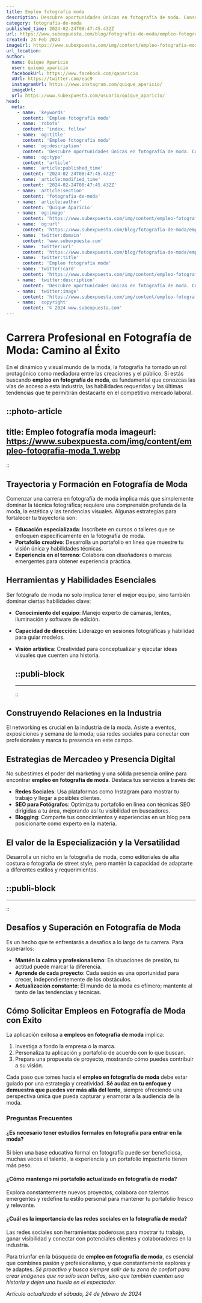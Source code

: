 ```yaml
---
title: Empleo fotografía moda
description: Descubre oportunidades únicas en fotografía de moda. Consejos, empleos y proyectos para fotógrafos con pasión por el estilo y la creatividad visual.
category: fotografia-de-moda
published_time: 2024-02-24T08:47:45.432Z
url: https://www.subexpuesta.com/blog/fotografia-de-moda/empleo-fotografia-moda
created: 24 Feb 2024
imageUrl: https://www.subexpuesta.com/img/content/empleo-fotografia-moda_1.webp
url_location:
author:
  name: Quique Aparicio
  user: quique_aparicio
  facebookUrl: https://www.facebook.com/qaparicio
  xUrl: https://twitter.com/eac9
  instagramUrl: https://www.instagram.com/quique_aparicio/
  imageUrl: 
  url: https://www.subexpuesta.com/usuario/quique_aparicio/
head:
  meta:
    - name: 'keywords'
      content: 'Empleo fotografía moda'
    - name: 'robots'
      content: 'index, follow'
    - name: 'og:title'
      content: 'Empleo fotografía moda'
    - name: 'og:description'
      content: 'Descubre oportunidades únicas en fotografía de moda. Consejos, empleos y proyectos para fotógrafos con pasión por el estilo y la creatividad visual.'
    - name: 'og:type'
      content: 'article'
    - name: 'article:published_time'
      content: '2024-02-24T08:47:45.432Z'
    - name: 'article:modified_time'
      content: '2024-02-24T08:47:45.432Z'
    - name: 'article:section'
      content: 'fotografia-de-moda'
    - name: 'article:author'
      content: 'Quique Aparicio'
    - name: 'og:image'
      content: 'https://www.subexpuesta.com/img/content/empleo-fotografia-moda_1.webp'
    - name: 'og:url'
      content: 'https://www.subexpuesta.com/blog/fotografia-de-moda/empleo-fotografia-moda'
    - name: 'twitter:domain'
      content: 'www.subexpuesta.com'
    - name: 'twitter:url'
      content: 'https://www.subexpuesta.com/blog/fotografia-de-moda/empleo-fotografia-moda'
    - name: 'twitter:title'
      content: 'Empleo fotografía moda'
    - name: 'twitter:card'
      content: 'https://www.subexpuesta.com/img/content/empleo-fotografia-moda_1.webp'
    - name: 'twitter:description'
      content: 'Descubre oportunidades únicas en fotografía de moda. Consejos, empleos y proyectos para fotógrafos con pasión por el estilo y la creatividad visual.'
    - name: 'twitter:image'
      content: 'https://www.subexpuesta.com/img/content/empleo-fotografia-moda_1.webp'
    - name: 'copyright'
      content: '© 2024 www.subexpuesta.com'
---
```

# Carrera Profesional en Fotografía de Moda: Camino al Éxito

En el dinámico y visual mundo de la moda, la fotografía ha tomado un rol protagónico como mediadora entre las creaciones y el público. Si estás buscando **empleo en fotografía de moda**, es fundamental que conozcas las vías de acceso a esta industria, las habilidades requeridas y las últimas tendencias que te permitirán destacarte en el competitivo mercado laboral.


::photo-article
---
title: Empleo fotografía moda
imageurl: https://www.subexpuesta.com/img/content/empleo-fotografia-moda_1.webp
---
::


## Trayectoria y Formación en Fotografía de Moda
Comenzar una carrera en fotografía de moda implica más que simplemente dominar la técnica fotográfica; requiere una comprensión profunda de la moda, la estética y las tendencias visuales. Algunas estrategias para fortalecer tu trayectoria son:

- **Educación especializada**: Inscríbete en cursos o talleres que se enfoquen específicamente en la fotografía de moda.
- **Portafolio creativo**: Desarrolla un portafolio en línea que muestre tu visión única y habilidades técnicas.
- **Experiencia en el terreno**: Colabora con diseñadores o marcas emergentes para obtener experiencia práctica.

## Herramientas y Habilidades Esenciales
Ser fotógrafo de moda no solo implica tener el mejor equipo, sino también dominar ciertas habilidades clave:

- **Conocimiento del equipo**: Manejo experto de cámaras, lentes, iluminación y software de edición.
- **Capacidad de dirección**: Liderazgo en sesiones fotográficas y habilidad para guiar modelos.
- **Visión artística**: Creatividad para conceptualizar y ejecutar ideas visuales que cuenten una historia.


  ::publi-block
  ---
  ---
  ::
  
  
## Construyendo Relaciones en la Industria
El networking es crucial en la industria de la moda. Asiste a eventos, exposiciones y semana de la moda; usa redes sociales para conectar con profesionales y marca tu presencia en este campo.

## Estrategias de Mercadeo y Presencia Digital
No subestimes el poder del marketing y una sólida presencia online para encontrar **empleo en fotografía de moda**. Destaca tus servicios a través de:

- **Redes Sociales**: Usa plataformas como Instagram para mostrar tu trabajo y llegar a posibles clientes.
- **SEO para Fotógrafos**: Optimiza tu portafolio en línea con técnicas SEO dirigidas a tu área, mejorando así tu visibilidad en buscadores.
- **Blogging**: Comparte tus conocimientos y experiencias en un blog para posicionarte como experto en la materia.

## El valor de la Especialización y la Versatilidad
Desarrolla un nicho en la fotografía de moda, como editoriales de alta costura o fotografía de street style, pero mantén la capacidad de adaptarte a diferentes estilos y requerimientos.


  ::publi-block
  ---
  ---
  ::
  
  
## Desafíos y Superación en Fotografía de Moda
Es un hecho que te enfrentarás a desafíos a lo largo de tu carrera. Para superarlos:

- **Mantén la calma y profesionalismo**: En situaciones de presión, tu actitud puede marcar la diferencia.
- **Aprende de cada proyecto**: Cada sesión es una oportunidad para crecer, independientemente de los obstáculos.
- **Actualización constante**: El mundo de la moda es efímero; mantente al tanto de las tendencias y técnicas.

## Cómo Solicitar Empleos en Fotografía de Moda con Éxito
La aplicación exitosa a **empleos en fotografía de moda** implica:

1. Investiga a fondo la empresa o la marca.
2. Personaliza tu aplicación y portafolio de acuerdo con lo que buscan.
3. Prepara una propuesta de proyecto, mostrando cómo puedes contribuir a su visión.

Cada paso que tomes hacia el **empleo en fotografía de moda** debe estar guiado por una estrategia y creatividad. **Sé audaz en tu enfoque y demuestra que puedes ver más allá del lente**, siempre ofreciendo una perspectiva única que pueda capturar y enamorar a la audiencia de la moda.

### Preguntas Frecuentes

#### ¿Es necesario tener estudios formales en fotografía para entrar en la moda?
Si bien una base educativa formal en fotografía puede ser beneficiosa, muchas veces el talento, la experiencia y un portafolio impactante tienen más peso.

#### ¿Cómo mantengo mi portafolio actualizado en fotografía de moda?
Explora constantemente nuevos proyectos, colabora con talentos emergentes y redefine tu estilo personal para mantener tu portafolio fresco y relevante.

#### ¿Cuál es la importancia de las redes sociales en la fotografía de moda?
Las redes sociales son herramientas poderosas para mostrar tu trabajo, ganar visibilidad y conectar con potenciales clientes y colaboradores en la industria.

Para triunfar en la búsqueda de **empleo en fotografía de moda**, es esencial que combines pasión y profesionalismo, y que constantemente explores y te adaptes. *Sé proactivo y busca siempre salir de tu zona de confort para crear imágenes que no sólo sean bellas, sino que también cuenten una historia y dejen una huella en el espectador.*

_Artículo actualizado el sábado, 24 de febrero de 2024_